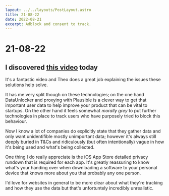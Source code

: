 ```yaml
---
layout: ../../layouts/PostLayout.astro
title: 21-08-22
date: 2022-08-21
excerpt: Adblock and consent to track.
---
```


# 21-08-22
## I discovered [this video](https://www.youtube.com/watch?v=bVRo68NByvE) today

It's a fantastic video and Theo does a great job explaining the issues these solutions help solve.

It has me very split though on these technologies; on the one hand DataUnlocker and proxying with Plausible is a clever way to get that important user data to help improve your product that can be vital to startups. On the other hand it feels somewhat *morally grey* to put further technologies in place to track users who have purposely tried to block this behaviour.

Now I know a lot of companies do explicitly state that they gather data and only want unidentifible mostly unimportant data; however it's always still deeply buried in T&Cs and ridiculously (but often intentionally) vague in how it's being used and what's being collected.

One thing I do really appreciate is the iOS App Store detailed privacy rundown that is required for each app. It's greatly reassuring to know what's your handing over when downloading a software to your personal device that knows more about you that probably any one person.

I'd love for websites in general to be more clear about what they're tracking and how they use the data but that's unfortuntely incredibly unrealistic.
